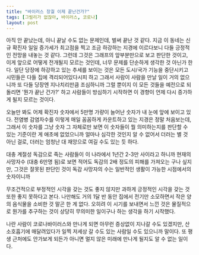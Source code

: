 ```yaml
---
title: "바이러스 창궐 이제 끝난건가?"
tags: [그럴리가 없잖아, 바이러스, 코로나]
layout: post
---
```


아직 안 끝났는데, 아니 끝날 수도 없는 문제인데, 벌써 끝난 것 같다. 지금 이 동네는 신규 확진자 일일 증가세가 최고점을 찍고 조금 하강하는 지경에 이르다보니 다들 긍정적인 전망을 내놓는 것 같다. 그런데 그것은 그래프의 앞부분만으로 보고 판단한 것이고, 이게 앞으로 어떻게 전개될지 모르는 것인데, 너무 문제를 단순하게 생각한 것 아닌가 한다. 일단 당장에 하강하고 있는 추세를 보이는 것은 모든 도시/국가 기능을 중단시키고 시민들은 다들 집에 격리되어있다시피 하고 그래서 사람이 사람을 만날 일이 거의 없으니까 또 다들 당장엔 지나치리만큼 조심하니까 그럴 뿐이지 이 모든 것들을 예전으로 되돌리면 '뭔가 끝난 건가?' 하고 사람들이 방심하기 시작하면 이 경향이 언제 다시 증가하게 될지 모르는 것이다. 

오늘만 봐도 어제 확진자 숫자에서 5만명 가량이 늘어난 숫자가 내 눈에 앞에 보이고 있다. 전염병 감염자수를 이렇게 매일 꼼꼼하게 카운트하고 있는 지경은 정말 처음보는데, 그래서 이 숫자를 그냥 숫자 그 자체로만 보면 이 숫자들이 뭘 의미하는지를 판단할 수 있는 기준이란 게 애초에 없었으니까 얼마나 심각한 것인지 알 수 없어서 더러는 별 것 아닌 걸로, 더러는 엄청난 대 재앙으로 여길 수도 있는 듯 하다.

대충 계절성 독감으로 죽는 사람들이 이 나라에서 1년간 2-3만 사이라고 하니까 현재의 사망자수 (대충 6만명 됨)로 보면 적어도 독감의 2배 정도의 피해를 가져오는 구나 싶지만, 그것은 잘못된 판단인 것이 독감 사망자의 수는 일반적인 생활이 가능한 시점에서의 숫자이니까 


무조건적으로 부정적인 시각을 갖는 것도 좋지 않지만 과하게 긍정적인 시각을 갖는 것 또한 좋지 못하다고 본다. 나만해도 거의 1달 반 동안 집에서 전기만 소모하면서 작은 양의 음식물을 소비한 것 말곤 한 게 없다. 오히려 이 시기를 보내면서 느낀 것은 물질적으로 뭔가를 추구하는 것이 상당히 무의미한 일이구나 하는 생각을 하기 시작했다. 

나란 사람이 코로나바이러스와 만나게 되면 아무런 증상없이 지나갈 수도 있겠지만, 산소호흡기에 매달려있다가 일찍 저세상 갈 수도 있는 사람일 수도 있으니까 말이다. 또 평생 근처에도 안가보게 되든가 아니면 멀지 않은 미래에 만나게 될지도 알 수 없는 일이다. 

